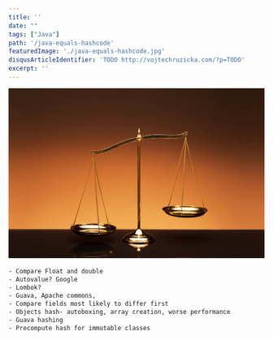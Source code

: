 ```yaml
---
title: ''
date: ""
tags: ["Java"]
path: '/java-equals-hashcode'
featuredImage: './java-equals-hashcode.jpg'
disqusArticleIdentifier: 'TODO http://vojtechruzicka.com/?p=TODO'
excerpt: ''
---
```


![Java Equals and Hashcode](./java-equals-hashcode.jpg)



	- Compare Float and double
    - Autovalue? Google
	- Lombok?
	- Guava, Apache commons,
	- Compare fields most likely to differ first
	- Objects hash- autoboxing, array creation, worse performance
	- Guava hashing
	- Precompute hash for immutable classes

